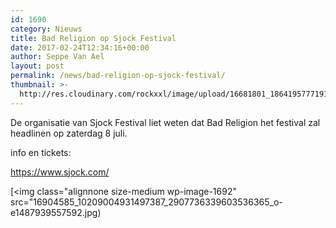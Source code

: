 ```yaml
---
id: 1690
category: Nieuws
title: Bad Religion op Sjock Festival
date: 2017-02-24T12:34:16+00:00
author: Seppe Van Ael
layout: post
permalink: /news/bad-religion-op-sjock-festival/
thumbnail: >-
  http://res.cloudinary.com/rockxxl/image/upload/16681801_1864195777191642_395589003916488977_n.jpg
---
```

De organisatie van Sjock Festival liet weten dat Bad Religion het festival zal headlinen op zaterdag 8 juli.

info en tickets:

https://www.sjock.com/

[<img class="alignnone size-medium wp-image-1692" src="16904585_10209004931497387_2907736339603536365_o-e1487939557592.jpg)
